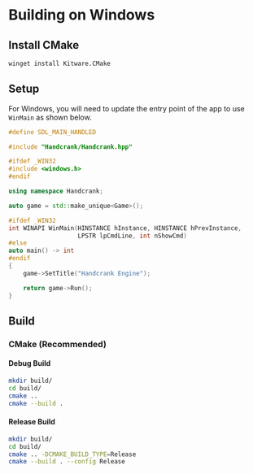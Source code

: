# Building on Windows

## Install CMake

```bash
winget install Kitware.CMake
```

## Setup

For Windows, you will need to update the entry point of the app to use `WinMain` as shown below.

```cpp
#define SDL_MAIN_HANDLED

#include "Handcrank/Handcrank.hpp"

#ifdef _WIN32
#include <windows.h>
#endif

using namespace Handcrank;

auto game = std::make_unique<Game>();

#ifdef _WIN32
int WINAPI WinMain(HINSTANCE hInstance, HINSTANCE hPrevInstance,
                   LPSTR lpCmdLine, int nShowCmd)
#else
auto main() -> int
#endif
{
    game->SetTitle("Handcrank Engine");

    return game->Run();
}
```

## Build

### CMake (Recommended)

#### Debug Build

```bash
mkdir build/
cd build/
cmake ..
cmake --build .
```

#### Release Build

```bash
mkdir build/
cd build/
cmake .. -DCMAKE_BUILD_TYPE=Release
cmake --build . --config Release
```

